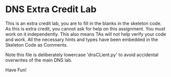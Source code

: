 # DNS Extra Credit Lab

This is an extra credit lab, you are to fill in the blanks in the skeleton code. As this is extra credit, you cannot ask for help on this assignment. 
You must work on it independently. This also means TAs will not help verify your code and work. All the necessary hints and types have been embedded in the Skeleton Code as Comments. 

Note this file is deliberately lowercase 'dnsCLient.py' to avoid accidental overwrites of the main DNS lab.

Have Fun!
